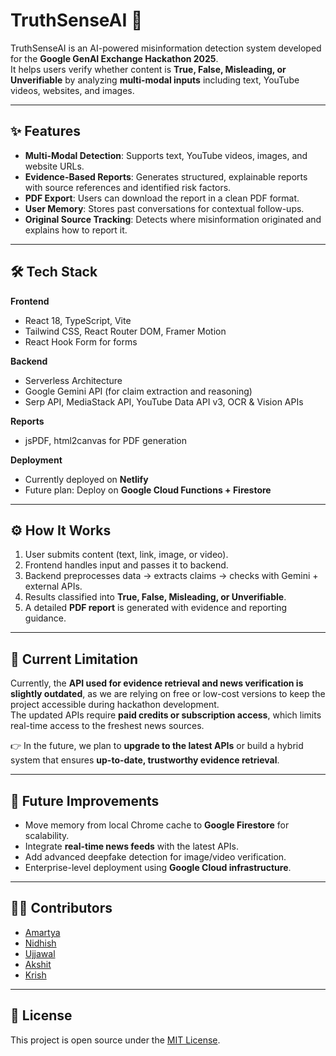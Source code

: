 # TruthSenseAI 🔎

TruthSenseAI is an AI-powered misinformation detection system developed for the **Google GenAI Exchange Hackathon 2025**.  
It helps users verify whether content is **True, False, Misleading, or Unverifiable** by analyzing **multi-modal inputs** including text, YouTube videos, websites, and images.

---

## ✨ Features
- **Multi-Modal Detection**: Supports text, YouTube videos, images, and website URLs.  
- **Evidence-Based Reports**: Generates structured, explainable reports with source references and identified risk factors.  
- **PDF Export**: Users can download the report in a clean PDF format.  
- **User Memory**: Stores past conversations for contextual follow-ups.  
- **Original Source Tracking**: Detects where misinformation originated and explains how to report it.

---

## 🛠️ Tech Stack
**Frontend**
- React 18, TypeScript, Vite  
- Tailwind CSS, React Router DOM, Framer Motion  
- React Hook Form for forms  

**Backend**
- Serverless Architecture  
- Google Gemini API (for claim extraction and reasoning)  
- Serp API, MediaStack API, YouTube Data API v3, OCR & Vision APIs  

**Reports**
- jsPDF, html2canvas for PDF generation  

**Deployment**
- Currently deployed on **Netlify**  
- Future plan: Deploy on **Google Cloud Functions + Firestore**

---

## ⚙️ How It Works
1. User submits content (text, link, image, or video).  
2. Frontend handles input and passes it to backend.  
3. Backend preprocesses data → extracts claims → checks with Gemini + external APIs.  
4. Results classified into **True, False, Misleading, or Unverifiable**.  
5. A detailed **PDF report** is generated with evidence and reporting guidance.  

---

## 📌 Current Limitation
Currently, the **API used for evidence retrieval and news verification is slightly outdated**, as we are relying on free or low-cost versions to keep the project accessible during hackathon development.  
The updated APIs require **paid credits or subscription access**, which limits real-time access to the freshest news sources.  

👉 In the future, we plan to **upgrade to the latest APIs** or build a hybrid system that ensures **up-to-date, trustworthy evidence retrieval**.

---

## 🚀 Future Improvements
- Move memory from local Chrome cache to **Google Firestore** for scalability.  
- Integrate **real-time news feeds** with the latest APIs.  
- Add advanced deepfake detection for image/video verification.  
- Enterprise-level deployment using **Google Cloud infrastructure**.  

---

## 👨‍💻 Contributors
- [Amartya](https://github.com/amartya1056)  
- [Nidhish](https://github.com/Nidhish021204)  
- [Ujjawal](https://github.com/ujju3010)  
- [Akshit](https://github.com/AkkySharma525)  
- [Krish](https://github.com/Batmanmait)  

---

## 📄 License
This project is open source under the [MIT License](LICENSE).  



